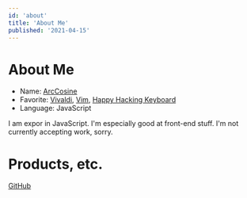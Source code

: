 ```yaml
---
id: 'about'
title: 'About Me'
published: '2021-04-15'
---
```


# About Me

- Name: [ArcCosine](https://looxu.blogspot.com)
- Favorite: [Vivaldi](https://vivaldi.com/ja/), [Vim](https://www.vim.org/),  [Happy Hacking Keyboard](https://happyhackingkb.com/jp/)
- Language: JavaScript

I am expor in JavaScript.
I'm especially good at front-end stuff.
I'm not currently accepting work, sorry.

# Products, etc.

[GitHub](https://github.com/Arccosine/)
